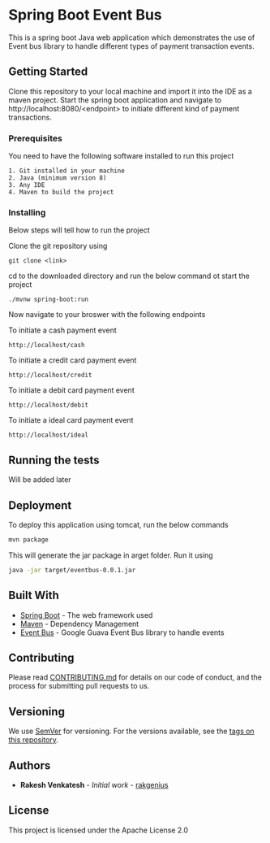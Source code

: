 # Spring Boot Event Bus

This is a spring boot Java web application which demonstrates
the use of Event bus library to handle different types of payment
transaction events.

## Getting Started

Clone this repository to your local machine and import it into the IDE
as a maven project. Start the spring boot application and navigate to
http://localhost:8080/\<endpoint> to initiate different kind of payment
transactions.

### Prerequisites

You need to have the following software installed to run this project

```
1. Git installed in your machine
2. Java (minimum version 8)
3. Any IDE
4. Maven to build the project
```

### Installing

Below steps will tell how to run the project

Clone the git repository using

```
git clone <link>
```

cd to the downloaded directory and run the below command ot start the project

```
./mvnw spring-boot:run
```

Now navigate to your broswer with the following endpoints

To initiate a cash payment event
```http request
http://localhost/cash
```

To initiate a credit card payment event
```http request
http://localhost/credit
```

To initiate a debit card payment event
```http request
http://localhost/debit
```

To initiate a ideal card payment event
```http request
http://localhost/ideal
```

## Running the tests

Will be added later


## Deployment

To deploy this application using tomcat, run the below commands

```bash
mvn package
```

This will generate the jar package in arget folder. Run it using

```bash
java -jar target/eventbus-0.0.1.jar
```

## Built With

* [Spring Boot](https://spring.io/projects/spring-boot) - The web framework used
* [Maven](https://maven.apache.org/) - Dependency Management
* [Event Bus](https://github.com/google/guava/wiki/EventBusExplained) - Google Guava Event Bus library to handle events

## Contributing

Please read [CONTRIBUTING.md](https://gist.github.com/PurpleBooth/b24679402957c63ec426) for details on our code of conduct, and the process for submitting pull requests to us.

## Versioning

We use [SemVer](http://semver.org/) for versioning. For the versions available, see the [tags on this repository](https://github.com/your/project/tags). 

## Authors

* **Rakesh Venkatesh** - *Initial work* - [rakgenius](https://github.com/rakgenius)


## License

This project is licensed under the Apache License 2.0

